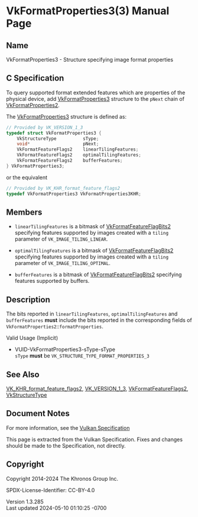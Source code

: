 # VkFormatProperties3(3) Manual Page

## Name

VkFormatProperties3 - Structure specifying image format properties



## <a href="#_c_specification" class="anchor"></a>C Specification

To query supported format extended features which are properties of the
physical device, add [VkFormatProperties3](https://registry.khronos.org/vulkan/specs/1.3-extensions/man/html/VkFormatProperties3.html)
structure to the `pNext` chain of
[VkFormatProperties2](https://registry.khronos.org/vulkan/specs/1.3-extensions/man/html/VkFormatProperties2.html).

The [VkFormatProperties3](https://registry.khronos.org/vulkan/specs/1.3-extensions/man/html/VkFormatProperties3.html) structure is defined
as:

``` c
// Provided by VK_VERSION_1_3
typedef struct VkFormatProperties3 {
    VkStructureType          sType;
    void*                    pNext;
    VkFormatFeatureFlags2    linearTilingFeatures;
    VkFormatFeatureFlags2    optimalTilingFeatures;
    VkFormatFeatureFlags2    bufferFeatures;
} VkFormatProperties3;
```

or the equivalent

``` c
// Provided by VK_KHR_format_feature_flags2
typedef VkFormatProperties3 VkFormatProperties3KHR;
```

## <a href="#_members" class="anchor"></a>Members

- `linearTilingFeatures` is a bitmask of
  [VkFormatFeatureFlagBits2](https://registry.khronos.org/vulkan/specs/1.3-extensions/man/html/VkFormatFeatureFlagBits2.html) specifying
  features supported by images created with a `tiling` parameter of
  `VK_IMAGE_TILING_LINEAR`.

- `optimalTilingFeatures` is a bitmask of
  [VkFormatFeatureFlagBits2](https://registry.khronos.org/vulkan/specs/1.3-extensions/man/html/VkFormatFeatureFlagBits2.html) specifying
  features supported by images created with a `tiling` parameter of
  `VK_IMAGE_TILING_OPTIMAL`.

- `bufferFeatures` is a bitmask of
  [VkFormatFeatureFlagBits2](https://registry.khronos.org/vulkan/specs/1.3-extensions/man/html/VkFormatFeatureFlagBits2.html) specifying
  features supported by buffers.

## <a href="#_description" class="anchor"></a>Description

The bits reported in `linearTilingFeatures`, `optimalTilingFeatures` and
`bufferFeatures` **must** include the bits reported in the corresponding
fields of `VkFormatProperties2`::`formatProperties`.

Valid Usage (Implicit)

- <a href="#VUID-VkFormatProperties3-sType-sType"
  id="VUID-VkFormatProperties3-sType-sType"></a>
  VUID-VkFormatProperties3-sType-sType  
  `sType` **must** be `VK_STRUCTURE_TYPE_FORMAT_PROPERTIES_3`

## <a href="#_see_also" class="anchor"></a>See Also

[VK_KHR_format_feature_flags2](https://registry.khronos.org/vulkan/specs/1.3-extensions/man/html/VK_KHR_format_feature_flags2.html),
[VK_VERSION_1_3](https://registry.khronos.org/vulkan/specs/1.3-extensions/man/html/VK_VERSION_1_3.html),
[VkFormatFeatureFlags2](https://registry.khronos.org/vulkan/specs/1.3-extensions/man/html/VkFormatFeatureFlags2.html),
[VkStructureType](https://registry.khronos.org/vulkan/specs/1.3-extensions/man/html/VkStructureType.html)

## <a href="#_document_notes" class="anchor"></a>Document Notes

For more information, see the <a
href="https://registry.khronos.org/vulkan/specs/1.3-extensions/html/vkspec.html#VkFormatProperties3"
target="_blank" rel="noopener">Vulkan Specification</a>

This page is extracted from the Vulkan Specification. Fixes and changes
should be made to the Specification, not directly.

## <a href="#_copyright" class="anchor"></a>Copyright

Copyright 2014-2024 The Khronos Group Inc.

SPDX-License-Identifier: CC-BY-4.0

Version 1.3.285  
Last updated 2024-05-10 01:10:25 -0700
